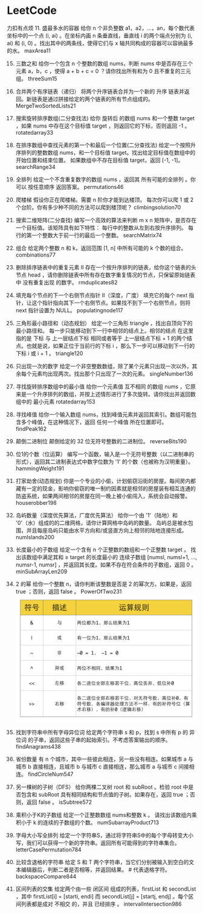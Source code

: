 # LeetCode
力扣有点烦
11. 盛最多水的容器  给你 n 个非负整数 a1，a2，...，an，每个数代表坐标中的一个点 (i, ai) 。在坐标内画 n 条垂直线，垂直线 i 的两个端点分别为 (i, ai) 和 (i, 0) 。找出其中的两条线，使得它们与 x 轴共同构成的容器可以容纳最多的水。
    maxArea11   

15. 三数之和  给你一个包含 n 个整数的数组 nums，判断 nums 中是否存在三个元素 a，b，c ，使得 a + b + c = 0 ？请你找出所有和为 0 且不重复的三元组。
    threeSum15
    
21. 合并两个有序链表（递归）  将两个升序链表合并为一个新的 升序 链表并返回。新链表是通过拼接给定的两个链表的所有节点组成的。
    MergeTwoSortedLists21
    
33. 搜索旋转排序数组(二分查找法)  给你 旋转后 的数组 nums 和一个整数 target ，如果 nums 中存在这个目标值 target ，则返回它的下标，否则返回 -1 。
    rotatedarray33
    
34. 在排序数组中查找元素的第一个和最后一个位置(二分查找法) 给定一个按照升序排列的整数数组 nums，和一个目标值 target。找出给定目标值在数组中的开始位置和结束位置。 如果数组中不存在目标值 target，返回 [-1, -1]。
    searchRange34

46. 全排列   给定一个不含重复数字的数组 nums ，返回其 所有可能的全排列 。你可以 按任意顺序 返回答案。
    permutations46

70. 爬楼梯  假设你正在爬楼梯。需要 n 阶你才能到达楼顶。 每次你可以爬 1 或 2 个台阶。你有多少种不同的方法可以爬到楼顶呢？
    climbingsolution70

74. 搜索二维矩阵(二分查找)  编写一个高效的算法来判断 m x n 矩阵中，是否存在一个目标值。该矩阵具有如下特性： 每行中的整数从左到右按升序排列。 每行的第一个整数大于前一行的最后一个整数。
    searchMatrix74

77. 组合  给定两个整数 n 和 k，返回范围 [1, n] 中所有可能的 k 个数的组合。
    combinations77

82. 删除排序链表中的重复元素 II 存在一个按升序排列的链表，给你这个链表的头节点 head ，请你删除链表中所有存在数字重复情况的节点，只保留原始链表中 没有重复出现 的数字。
    rmduplicates82
    
117. 填充每个节点的下一个右侧节点指针 II（深度，广度） 填充它的每个 next 指针，让这个指针指向其下一个右侧节点。如果找不到下一个右侧节点，则将 next 指针设置为 NULL。
     populatingnode117

120. 三角形最小路径和（动态规划）  给定一个三角形 triangle ，找出自顶向下的最小路径和。 每一步只能移动到下一行中相邻的结点上。相邻的结点 在这里指的是 下标 与 上一层结点下标 相同或者等于 上一层结点下标 + 1 的两个结点。也就是说，如果正位于当前行的下标 i ，那么下一步可以移动到下一行的下标 i 或 i + 1 。
    triangle120

136. 只出现一次的数字  给定一个非空整数数组，除了某个元素只出现一次以外，其余每个元素均出现两次。找出那个只出现了一次的元素。
     singleNumber136

153. 寻找旋转排序数组中的最小值   给你一个元素值 互不相同 的数组 nums ，它原来是一个升序排列的数组，并按上述情形进行了多次旋转。请你找出并返回数组中的 最小元素
     rotatedarray153
     
162. 寻找峰值  给你一个输入数组 nums，找到峰值元素并返回其索引。数组可能包含多个峰值，在这种情况下，返回 任何一个峰值 所在位置即可。
     findPeak162

190. 颠倒二进制位  颠倒给定的 32 位无符号整数的二进制位。
     reverseBits190
     
191. 位1的个数（位运算） 编写一个函数，输入是一个无符号整数（以二进制串的形式），返回其二进制表达式中数字位数为 '1' 的个数（也被称为汉明重量）。
     hammingWeight191 

198. 打家劫舍(动态规划) 你是一个专业的小偷，计划偷窃沿街的房屋。每间房内都藏有一定的现金，影响你偷窃的唯一制约因素就是相邻的房屋装有相互连通的防盗系统，如果两间相邻的房屋在同一晚上被小偷闯入，系统会自动报警。
     houserobber198
     
200. 岛屿数量（深度优先算法，广度优先算法）    给你一个由 '1'（陆地）和 '0'（水）组成的的二维网格，请你计算网格中岛屿的数量。 岛屿总是被水包围，并且每座岛屿只能由水平方向和/或竖直方向上相邻的陆地连接形成。
     numIslands200

209. 长度最小的子数组    给定一个含有 n 个正整数的数组和一个正整数 target 。 找出该数组中满足其和 ≥ target 的长度最小的 连续子数组 [numsl, numsl+1, ..., numsr-1, numsr] ，并返回其长度。如果不存在符合条件的子数组，返回 0 。
     minSubArrayLen209

231. 2 的幂 给你一个整数 n，请你判断该整数是否是 2 的幂次方。如果是，返回 true ；否则，返回 false 。
     PowerOfTwo231     ![img.png](img.png)

438. 找到字符串中所有字母异位词  给定两个字符串 s 和 p，找到 s 中所有 p 的 异位词 的子串，返回这些子串的起始索引。不考虑答案输出的顺序。
    findAnagrams438

547. 省份数量  有 n 个城市，其中一些彼此相连，另一些没有相连。如果城市 a 与城市 b 直接相连，且城市 b 与城市 c 直接相连，那么城市 a 与城市 c 间接相连。
     findCircleNum547
     
572. 另一棵树的子树（DFS）  给你两棵二叉树 root 和 subRoot 。检验 root 中是否包含和 subRoot 具有相同结构和节点值的子树。如果存在，返回 true ；否则，返回 false 。
     isSubtree572

713. 乘积小于K的子数组 给定一个正整数数组 nums和整数 k 。 请找出该数组内乘积小于 k 的连续的子数组的个数。
     numSubarrayProduct713
     
784. 字母大小写全排列 给定一个字符串S，通过将字符串S中的每个字母转变大小写，我们可以获得一个新的字符串。返回所有可能得到的字符串集合。
    letterCasePermutation784

844. 比较含退格的字符串    给定 S 和 T 两个字符串，当它们分别被输入到空白的文本编辑器后，判断二者是否相等，并返回结果。 # 代表退格字符。
     backspaceCompare844
     
986. 区间列表的交集   给定两个由一些 闭区间 组成的列表，firstList 和 secondList ，其中 firstList[i] = [starti, endi] 而 secondList[j] = [startj, endj] 。每个区间列表都是成对 不相交 的，并且 已经排序 。
    intervalIntersection986

